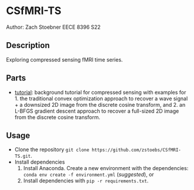 # CSfMRI-TS
Author: Zach Stoebner
EECE 8396 S22

## Description
Exploring compressed sensing fMRI time series.

## Parts
- [tutorial](/tutorial/): background tutorial for compressed sensing with examples for 1. the traditional convex optimization approach to recover a wave signal + a downsized 2D image from the discrete cosine transform, and 2. an L-BFGS gradient descent approach to recover a full-sized 2D image from the discrete cosine transform. 

## Usage
- Clone the repository `git clone https://github.com/zstoebs/CSfMRI-TS.git`.
- Install dependencies
	1. Install Anaconda. Create a new environment with the dependencies: `conda env create -f environment.yml` (*suggested*), or
	2. Install dependencies with `pip -r requirements.txt`.
